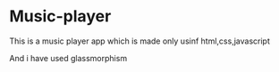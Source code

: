 # Music-player

This is a music player app which is made only usinf html,css,javascript

And i have used glassmorphism
